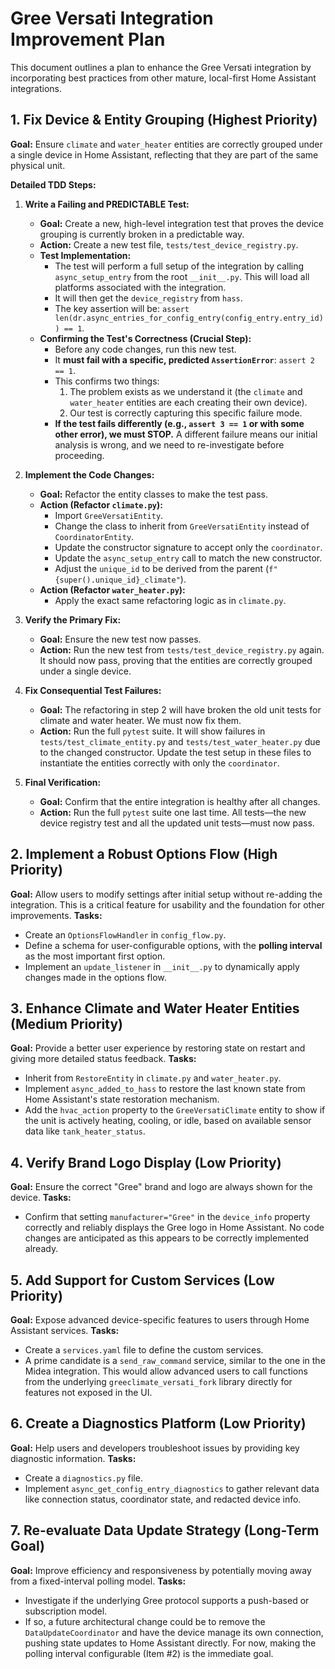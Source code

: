 # Gree Versati Integration Improvement Plan

This document outlines a plan to enhance the Gree Versati integration by incorporating best practices from other mature, local-first Home Assistant integrations.

## 1. Fix Device & Entity Grouping (Highest Priority)
**Goal:** Ensure `climate` and `water_heater` entities are correctly grouped under a single device in Home Assistant, reflecting that they are part of the same physical unit.

**Detailed TDD Steps:**

1.  **Write a Failing and PREDICTABLE Test:**
    -   **Goal:** Create a new, high-level integration test that proves the device grouping is currently broken in a predictable way.
    -   **Action:** Create a new test file, `tests/test_device_registry.py`.
    -   **Test Implementation:**
        -   The test will perform a full setup of the integration by calling `async_setup_entry` from the root `__init__.py`. This will load all platforms associated with the integration.
        -   It will then get the `device_registry` from `hass`.
        -   The key assertion will be: `assert len(dr.async_entries_for_config_entry(config_entry.entry_id)) == 1`.
    -   **Confirming the Test's Correctness (Crucial Step):**
        -   Before any code changes, run this new test.
        -   It **must fail with a specific, predicted `AssertionError`**: `assert 2 == 1`.
        -   This confirms two things:
            1.  The problem exists as we understand it (the `climate` and `water_heater` entities are each creating their own device).
            2.  Our test is correctly capturing this specific failure mode.
        -   **If the test fails differently (e.g., `assert 3 == 1` or with some other error), we must STOP.** A different failure means our initial analysis is wrong, and we need to re-investigate before proceeding.

2.  **Implement the Code Changes:**
    -   **Goal:** Refactor the entity classes to make the test pass.
    -   **Action (Refactor `climate.py`):**
        -   Import `GreeVersatiEntity`.
        -   Change the class to inherit from `GreeVersatiEntity` instead of `CoordinatorEntity`.
        -   Update the constructor signature to accept only the `coordinator`.
        -   Update the `async_setup_entry` call to match the new constructor.
        -   Adjust the `unique_id` to be derived from the parent (`f"{super().unique_id}_climate"`).
    -   **Action (Refactor `water_heater.py`):**
        -   Apply the exact same refactoring logic as in `climate.py`.

3.  **Verify the Primary Fix:**
    -   **Goal:** Ensure the new test now passes.
    -   **Action:** Run the new test from `tests/test_device_registry.py` again. It should now pass, proving that the entities are correctly grouped under a single device.

4.  **Fix Consequential Test Failures:**
    -   **Goal:** The refactoring in step 2 will have broken the old unit tests for climate and water heater. We must now fix them.
    -   **Action:** Run the full `pytest` suite. It will show failures in `tests/test_climate_entity.py` and `tests/test_water_heater.py` due to the changed constructor. Update the test setup in these files to instantiate the entities correctly with only the `coordinator`.

5.  **Final Verification:**
    -   **Goal:** Confirm that the entire integration is healthy after all changes.
    -   **Action:** Run the full `pytest` suite one last time. All tests—the new device registry test and all the updated unit tests—must now pass.

## 2. Implement a Robust Options Flow (High Priority)
**Goal:** Allow users to modify settings after initial setup without re-adding the integration. This is a critical feature for usability and the foundation for other improvements.
**Tasks:**
- Create an `OptionsFlowHandler` in `config_flow.py`.
- Define a schema for user-configurable options, with the **polling interval** as the most important first option.
- Implement an `update_listener` in `__init__.py` to dynamically apply changes made in the options flow.

## 3. Enhance Climate and Water Heater Entities (Medium Priority)
**Goal:** Provide a better user experience by restoring state on restart and giving more detailed status feedback.
**Tasks:**
- Inherit from `RestoreEntity` in `climate.py` and `water_heater.py`.
- Implement `async_added_to_hass` to restore the last known state from Home Assistant's state restoration mechanism.
- Add the `hvac_action` property to the `GreeVersatiClimate` entity to show if the unit is actively heating, cooling, or idle, based on available sensor data like `tank_heater_status`.

## 4. Verify Brand Logo Display (Low Priority)
**Goal:** Ensure the correct "Gree" brand and logo are always shown for the device.
**Tasks:**
- Confirm that setting `manufacturer="Gree"` in the `device_info` property correctly and reliably displays the Gree logo in Home Assistant. No code changes are anticipated as this appears to be correctly implemented already.

## 5. Add Support for Custom Services (Low Priority)
**Goal:** Expose advanced device-specific features to users through Home Assistant services.
**Tasks:**
- Create a `services.yaml` file to define the custom services.
- A prime candidate is a `send_raw_command` service, similar to the one in the Midea integration. This would allow advanced users to call functions from the underlying `greeclimate_versati_fork` library directly for features not exposed in the UI.

## 6. Create a Diagnostics Platform (Low Priority)
**Goal:** Help users and developers troubleshoot issues by providing key diagnostic information.
**Tasks:**
- Create a `diagnostics.py` file.
- Implement `async_get_config_entry_diagnostics` to gather relevant data like connection status, coordinator state, and redacted device info.

## 7. Re-evaluate Data Update Strategy (Long-Term Goal)
**Goal:** Improve efficiency and responsiveness by potentially moving away from a fixed-interval polling model.
**Tasks:**
- Investigate if the underlying Gree protocol supports a push-based or subscription model.
- If so, a future architectural change could be to remove the `DataUpdateCoordinator` and have the device manage its own connection, pushing state updates to Home Assistant directly. For now, making the polling interval configurable (Item #2) is the immediate goal.